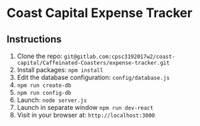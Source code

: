 # Coast Capital Expense Tracker

## Instructions

1. Clone the repo: `git@gitlab.com:cpsc3192017w2/coast-capital/Caffeinated-Coasters/expense-tracker.git`
1. Install packages: `npm install`
1. Edit the database configuration: `config/database.js`
1. `npm run create-db`
1. `npm run config-db`
1. Launch: `node server.js`
1. Launch in separate window `npm run dev-react`
1. Visit in your browser at: `http://localhost:3000`

